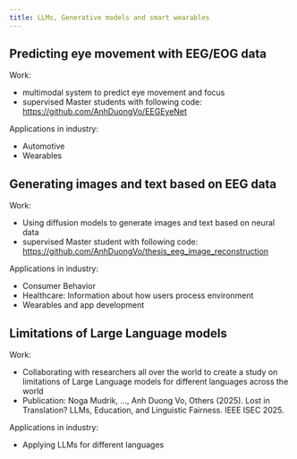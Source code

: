 ```yaml
---
title: LLMs, Generative models and smart wearables
---
```

## Predicting eye movement with EEG/EOG data
Work:
- multimodal system to predict eye movement and focus
- supervised Master students with following code: https://github.com/AnhDuongVo/EEGEyeNet

Applications in industry:
- Automotive
- Wearables

## Generating images and text based on EEG data
Work:
- Using diffusion models to generate images and text based on neural data
- supervised Master student with following code: https://github.com/AnhDuongVo/thesis_eeg_image_reconstruction

Applications in industry:
- Consumer Behavior
- Healthcare: Information about how users process environment
- Wearables and app development

## Limitations of Large Language models
Work:
- Collaborating with researchers all over the world to create a study on limitations of Large Language models for different languages across the world
- Publication: Noga Mudrik, ..., Anh Duong Vo, Others (2025). Lost in Translation? LLMs, Education, and Linguistic Fairness. IEEE ISEC 2025.

Applications in industry:
- Applying LLMs for different languages

